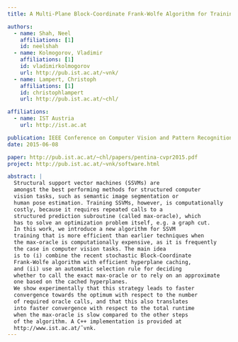 ```yaml
---
title: A Multi-Plane Block-Coordinate Frank-Wolfe Algorithm for Training Structural SVMs with a Costly max-Oracle

authors:
  - name: Shah, Neel
    affiliations: [1]
    id: neelshah
  - name: Kolmogorov, Vladimir
    affiliations: [1]
    id: vladimirkolmogorov
    url: http://pub.ist.ac.at/~vnk/
  - name: Lampert, Christoph
    affiliations: [1]
    id: christophlampert
    url: http://pub.ist.ac.at/~chl/

affiliations:
  - name: IST Austria
    url: http://ist.ac.at

publication: IEEE Conference on Computer Vision and Pattern Recognition (CVPR 2015)
date: 2015-06-08

paper: http://pub.ist.ac.at/~chl/papers/pentina-cvpr2015.pdf
project: http://pub.ist.ac.at/~vnk/software.html

abstract: |
  Structural support vector machines (SSVMs) are
  amongst the best performing methods for structured computer
  vision tasks, such as semantic image segmentation or
  human pose estimation. Training SSVMs, however, is computationally
  costly, because it requires repeated calls to a
  structured prediction subroutine (called max-oracle), which
  has to solve an optimization problem itself, e.g. a graph cut.
  In this work, we introduce a new algorithm for SSVM
  training that is more efficient than earlier techniques when
  the max-oracle is computationally expensive, as it is frequently
  the case in computer vision tasks. The main idea
  is to (i) combine the recent stochastic Block-Coordinate
  Frank-Wolfe algorithm with efficient hyperplane caching,
  and (ii) use an automatic selection rule for deciding
  whether to call the exact max-oracle or to rely on an approximate
  one based on the cached hyperplanes.
  We show experimentally that this strategy leads to faster
  convergence towards the optimum with respect to the number
  of required oracle calls, and that this also translates
  into faster convergence with respect to the total runtime
  when the max-oracle is slow compared to the other steps
  of the algorithm. A C++ implementation is provided at
  http://www.ist.ac.at/˜vnk.
---
```

